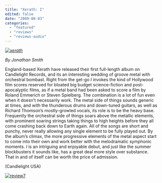 ```yaml
---
title: "Xerath: I"
edited: false
date: "2009-08-03"
categories:
  - "featured"
  - "reviews"
  - "reviews-audio"
---
```


_[![xerath](http://www.hellbound.ca/wp-content/uploads/2009/08/xerath-300x298.jpg "xerath")](http://www.hellbound.ca/wp-content/uploads/2009/08/xerath.jpg)_

_By Jonathan Smith_

England-based Xerath have released their first full-length album on Candlelight Records, and its an interesting wedding of groove metal with orchestral bombast. Right from the get-go _I_ invokes the kind of Hollywood film scores reserved for bloated big budget science-fiction and post-apocalyptic films, as if a metal band had been asked to score a film by Roland Emmerich or Steven Spielberg. The combination is a lot of fun even when it doesn’t necessarily work. The metal side of things sounds generic at times, and with the thunderous drums and down-tuned guitars, as well as Richard Thomson’s mostly-growled vocals, its role is to be the heavy base. Frequently the orchestral side of things soars above the metallic elements, with prominent soaring strings taking things to high heights before they all come crashing back down to Earth again. All of the songs are short and punchy, never really allowing any single element to be fully played out. By the album’s climax, the more progressive elements of the metal aspect start to come into their own and work better with the melodramatic symphonic moments. _I_ is an intriguing and enjoyable debut, and just like the summer blockbusters it sounds like, has a great deal more style over substance. That in and of itself can be worth the price of admission.

(Candlelight USA)

[![review7](http://www.hellbound.ca/wp-content/uploads/2009/07/review72.png "review7")](http://www.hellbound.ca/wp-content/uploads/2009/07/review72.png)
